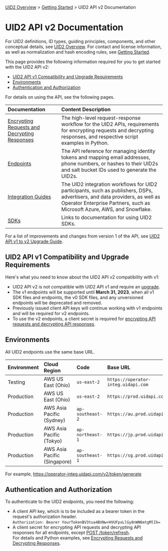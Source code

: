 [UID2 Overview](../../README.md) > [Getting Started](../README.md) > UID2 API v2 Documentation

# UID2 API v2 Documentation

For UID2 definitions, ID types, guiding principles, components, and other conceptual details, see [UID2 Overview](../../README.md). For contact and license information, as well as normalization and hash encoding rules, see [Getting Started](../README.md).

This page provides the following information required for you to get started with the UID2 API v2:

* [UID2 API v1 Compatibility and Upgrade Requirements](#uid2-api-v1-compatibility-and-upgrade-requirements)
* [Environments](#environments)
* [Authentication and Authorization](#authentication-and-authorization)

For details on using the API, see the following pages.

| Documentation | Content Description |
| :--- | :--- |
| [Encrypting Requests and Decrypting Responses](getting-started/gs-encryption-decryption.md) | The high-level request-response workflow for the UID2 APIs, requirements for encrypting requests and decrypting responses, and respective script examples in Python.  |
| [Endpoints](endpoints/summary-endpoints.md) | The API reference for managing identity tokens and mapping email addresses, phone numbers, or hashes to their UID2s and salt bucket IDs used to generate the UID2s. |
| [Integration Guides](guides/summary-guides.md) | The UID2 integration workflows for UID2 participants, such as publishers, DSPs, advertisers, and data providers, as well as Operator Enterprise Partners, such as Microsoft Azure, AWS, and Snowflake. |
| [SDKs](sdks/summary-sdks.md) | Links to documentation for using UID2 SDKs. | 

For a list of improvements and changes from version 1 of the API, see [UID2 API v1 to v2 Upgrade Guide](upgrades/upgrade-guide.md).


## UID2 API v1 Compatibility and Upgrade Requirements

Here's what you need to know about the UID2 API v2 compatibility with v1:

- UID2 API v2 is not compatible with UID2 API v1 and require an [upgrade](upgrades/upgrade-guide.md).
- The v1 endpoints will be supported until **March 31, 2023**, when all v1 SDK files and endpoints, the v0 SDK files, and any unversioned endpoints will be deprecated and removed.
- Previously issued client API keys will continue working with v1 endpoints and will be required for v2 endpoints.
- To use the v2 endpoints, a client secret is required for [encrypting API requests and decrypting API responses](getting-started/gs-encryption-decryption.md).

## Environments 

All UID2 endpoints use the same base URL.

| Environment | Cloud Region | Code | Base URL |
| :--- | :--- | :--- | :--- |
| Testing | AWS US East (Ohio) | ```us-east-2``` | ```https://operator-integ.uidapi.com``` |
| Production | AWS US East (Ohio) | ```us-east-2``` | ```https://prod.uidapi.com``` |
| Production| AWS Asia Pacific (Sydney) | ```ap-southeast-2``` | ```https://au.prod.uidapi.com``` |
| Production | AWS Asia Pacific (Tokyo) | ```ap-northeast-1``` | ```https://jp.prod.uidapi.com``` |
| Production | AWS Asia Pacific (Singapore) | ```ap-southeast-1``` | ```https://sg.prod.uidapi.com``` |

For example, https://operator-integ.uidapi.com/v2/token/generate

## Authentication and Authorization

To authenticate to the UID2 endpoints, you need the following:

- A client API key, which is to be included as a bearer token in the request's authorization header. 
  <br/>```Authorization: Bearer YourTokenBV3tua4BXNw+HVUFpxLlGy8nWN6mtgMlIk=```
- A client secret for encrypting API requests and decrypting API responses for all endpoints, except [POST /token/refresh](endpoints/post-token-refresh.md). <br/>For details and Python examples, see [Encrypting Requests and Decrypting Responses](getting-started/gs-encryption-decryption.md).

